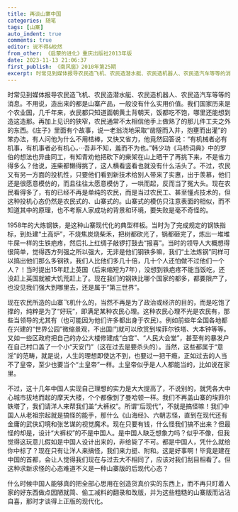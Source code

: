 ```yaml
---
title: 再谈山寨中国
categories: 随笔
tags: [山寨]
auto_indent: true
comments: true
editor: 说不得&皎然
from_other: 《启蒙的进化》重庆出版社2013年版
date: 2023-11-13 21:06:37
first_publish: 《南风窗》2010年第25期
excerpt: 时常见到媒体报导农民造飞机、农民造潜水艇、农民造机器人、农民造汽车等等的消息。不用说，造出来的都是山寨产品，一般没有什么实用价值。我们国家历来是个农业国，几千年来，衣民都只知道面朝黄土背朝天，饭都吃不饱，哪里还能想到造这造那。再加上见识的狭窄，农民通常不太相信他手上做熟了的那儿件工夫之外的东西。《庄子》里面有个故事，说一老翁浇地采取“凿隧而入井，抱壅而出灌”的笨办法，有人问他为什么不用桔棒，又快又省力，他竟然回答说：“有机械者必有机事，有机事者必有机心，···吾非不知，羞而不为也。”韩少功《马桥词典》中的罗伯的想法也异曲同工，有知青劝他把砍下的柴架在山上晒干了再挑下来，不是省力得多么？他说，连柴都懒得挑了，这人横看竖看也就没有什么活头了。不过，农民又有另一方面的投机性，只要他们看到新技术给别人带来了实惠，出于羡慕，他们还是很愿意模仿的，而且往往太愿意模仿了，一哄而起，反而当了冤大头。现在农民看得多了，有的已经不再是单纯的农民，而是当过农民工、甚至懂点技术的，但这种投机心态仍然是农民式的、山寨式的。山寨式的模仿只注意表面的相似，而不知道其中的原理，也不考察人家成功的背景和环境，要失败是毫不奇怪的。
---
```

时常见到媒体报导农民造飞机、农民造潜水艇、农民造机器人、农民造汽车等等的消息。不用说，造出来的都是山寨产品，一般没有什么实用价值。我们国家历来是个农业国，几千年来，衣民都只知道面朝黄土背朝天，饭都吃不饱，哪里还能想到造这造那。再加上见识的狭窄，农民通常不太相信他手上做熟了的那儿件工夫之外的东西。《庄子》里面有个故事，说一老翁浇地采取“凿隧而入井，抱壅而出灌”的笨办法，有人问他为什么不用桔棒，又快又省力，他竟然回答说：“有机械者必有机事，有机事者必有机心，···吾非不知，羞而不为也。”韩少功《马桥词典》中的罗伯的想法也异曲同工，有知青劝他把砍下的柴架在山上晒干了再挑下来，不是省力得多么？他说，连柴都懒得挑了，这人横看竖看也就没有什么活头了。不过，农民又有另一方面的投机性，只要他们看到新技术给别人带来了实惠，出于羡慕，他们还是很愿意模仿的，而且往往太愿意模仿了，一哄而起，反而当了冤大头。现在农民看得多了，有的已经不再是单纯的农民，而是当过农民工、甚至懂点技术的，但这种投机心态仍然是农民式的、山寨式的。山寨式的模仿只注意表面的相似，而不知道其中的原理，也不考察人家成功的背景和环境，要失败是毫不奇怪的。

1958年的大炼钢铁，是这种山寨现代化的典型样板。当时为了完成规定的钢铁指标，到处建“土高炉”，不烧焦炭烧柴禾，把树都砍光了，锅都砸完了，炼出一堆堆牛屎一样的生铁疤疼，然后扎上红绸子敲锣打鼓去“报喜”。当时的领导人大概想得很简单，觉得西方列强之所以强大，无非是他们钢铁多嘛，我们“土法炼钢”同样可以搞出他们那么多钢铁，我们人比他们多几十倍，几十个人还怕做不过他们一个人？！当时提出15年赶上英国（后来缩短为7年），没想到铁疤疼不能当饭吃，还没赶上英国就被大饥荒赶上了。现在我们的钢铁比哪个国家的都多，都要限产了，也没见我们强大到哪里去，还是属于“第三世界”。

现在农民所造的山寨飞机什么的，当然不再是为了政治或经济的目的，而是吃饱了撑的，纯粹是为了“好玩”，即满足某种农民心理。这种农民心理不光是农民有，那些当领导的尤其有（也可能因为他们许多都出身于农民）。例如前些年全国各地都在兴建的“世界公园”微缩景观，不出国门就可以欣赏到埃菲尔铁塔、大本钟等等。又如一些区政府把自己的办公大楼修建成“白宫”、“人民大会堂”，甚至有的暴发户在自己村口盖了一个小“天安门”（这在过去是要杀头的）。当然，这些都属于“意淫”的范畴，就是说，人生的理想即使达不到，也要过一把干瘾，正如过去的人当不了皇帝，至少也要当个“土皇帝”一样。土皇帝似乎是人人都能当的，比如说在家里。

不过，这十几年中国人实现自己理想的实力是大大提高了，不说别的，就凭各大中心城市拔地而起的摩天大楼，个个都像到了曼哈顿一样。我们不再盖山寨的埃菲尔铁塔了，我们请洋人来帮我们盖“大裤权”。所谓“后现代”，不就是搞怪嘛！我们中国人从老祖宗起就是搞怪的能手，那什么《山海经》、六朝志怪，直到在现代还有金庸的武侠幻境和张艺谋的视觉魔术。现在只要有钱，什么怪我们搞不出来？但最怪的却是，设计“大裤权”的不是中国人。是中国人缺乏想象力吗？似乎不像，但我觉得这玩意儿假如是中国人设计出来的，非给毙了不可。都是中国人，凭什么就给你中标了？现在只有让洋人来搞怪，我们来力挺、附和。这是好事啊！毕竟是建在中国的首都，会让人觉得我们现在与过去大不相同了，应该对我们刮目相看了。但这种求新求怪的心态难道不义是一种山寨版的后现代心态？

什么时候中国人能够真的把全部心思用在创造货真价实的东西上，而不再只盯着人家的好东西做点因陋就简、偷工减料的翻录和改版，并为这些粗糙的山寨版而沾沾自喜，那时才谈得上正版的现代化。
